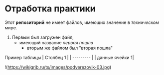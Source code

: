 # Отработка практики
Этот **репозиторий** не имеет файлов, имеющих значение в *техническом* мире.
1. Первым был загружен файл,
   * имеющий название _первая пошла_
     + вторым же файлом был "вторая пошла"


Пример таблицы
| Столбец 1 |
| --------- |
| данные ячейки 1|

!(https://wikigrib.ru/ts/images/podverezovik-03.jpg)
